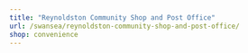 ```yaml
---
title: "Reynoldston Community Shop and Post Office"
url: /swansea/reynoldston-community-shop-and-post-office/
shop: convenience
---
```

